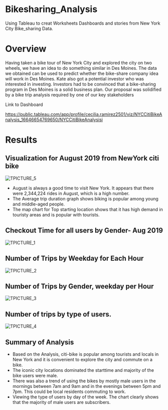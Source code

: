 # Bikesharing_Analysis
Using Tableau to creat Worksheets Dashboards and stories from New York City Bike_sharing Data.

# Overview

Having taken a bike tour of New York City and explored the city on two wheels, we have an idea to do something similar in Des Moines. The data we obtained can be used to predict whether the bike-share company idea will work in Des Moines. Kate also got a potential investor who was interested in investing. Investors had to be convinced that a bike-sharing program in Des Moines is a solid business plan. Our proposal was solidified by a bike trip analysis required by one of our key stakeholders

Link to Dashboard

https://public.tableau.com/app/profile/cecilia.ramirez2501/viz/NYCCitiBikeAnalysis_16646654769650/NYCCitiBikeAnalysisi

# Results

## Visualization for August 2019 from NewYork citi bike

![TPICTURE_5](https://user-images.githubusercontent.com/101274605/193479315-20eccfa2-846f-45ad-90c0-d313c3793112.png)

- August is always a good time to visit New York. It appears that there were 2,344,224 rides in August, which is a high number.
- The Average trip duration graph shows biking is popular among young and middle-aged people.
- The map chart for Top starting location shows that it has high demand in touristy areas and is popular with tourists.

## Checkout Time for all users by Gender- Aug 2019
![TPICTURE_1](https://user-images.githubusercontent.com/101274605/193479522-f9ed3a15-8d85-4556-96c5-f386b2e1124d.png)

## Number of Trips by Weekday for Each Hour

![TPICTURE_2](https://user-images.githubusercontent.com/101274605/193479565-95f0de2f-aa7d-48f9-b24b-2bb9e0f85576.png)

## Number of Trips by Gender, weekday per Hour
![TPICTURE_3](https://user-images.githubusercontent.com/101274605/193479613-5aa98c6d-5ef4-4610-a49a-baad603d60f0.png)

## Number of trips by type of users.

![TPICTURE_4](https://user-images.githubusercontent.com/101274605/193479659-154596a0-2487-414c-8717-4c9cd447dc16.png)

## Summary of Analysis
- Based on the Analysis, citi-bike is popular among tourists and locals in New York and it is convenient to explore the city and commute on a bike.
- The iconic city locations dominated the starttime and majority of the bike users were male.
- There was also a trend of using the bikes by mostly male users in the mornings between 7am and 9am and in the evenings between 5pm and 7pm. This could be local     residents commuting to work.
- Viewing the type of users by day of the week. The chart clearly shows that the majority of male users are subscribers.





